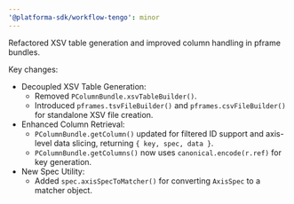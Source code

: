 ```yaml
---
'@platforma-sdk/workflow-tengo': minor
---
```


Refactored XSV table generation and improved column handling in pframe bundles.

Key changes:
- Decoupled XSV Table Generation:
  - Removed `PColumnBundle.xsvTableBuilder()`.
  - Introduced `pframes.tsvFileBuilder()` and `pframes.csvFileBuilder()` for standalone XSV file creation.
- Enhanced Column Retrieval:
  - `PColumnBundle.getColumn()` updated for filtered ID support and axis-level data slicing, returning `{ key, spec, data }`.
  - `PColumnBundle.getColumns()` now uses `canonical.encode(r.ref)` for key generation.
- New Spec Utility:
  - Added `spec.axisSpecToMatcher()` for converting `AxisSpec` to a matcher object.
